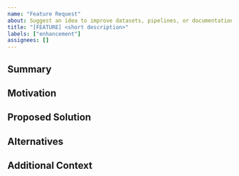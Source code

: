 ```yaml
---
name: "Feature Request"
about: Suggest an idea to improve datasets, pipelines, or documentation
title: "[FEATURE] <short description>"
labels: ["enhancement"]
assignees: []
---
```


## Summary
<!-- A clear description of the feature -->

## Motivation
<!-- Why is this feature needed? What problem does it solve? -->

## Proposed Solution
<!-- How would you implement this? -->

## Alternatives
<!-- Any alternative solutions considered? -->

## Additional Context
<!-- Links, references, mockups -->
